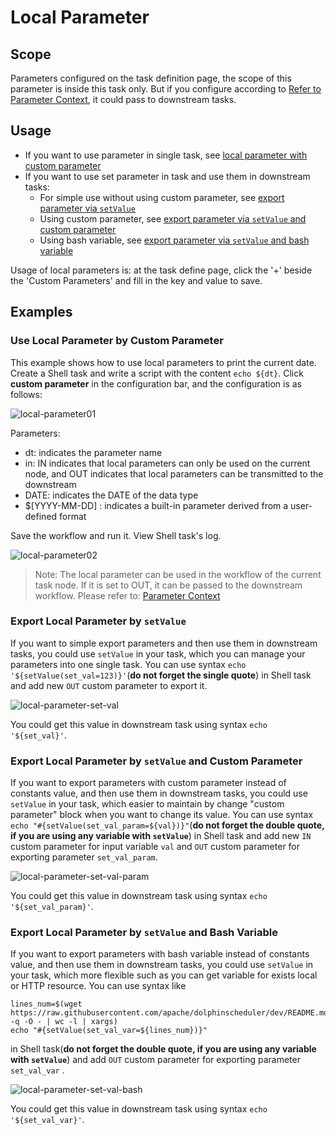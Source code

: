 # Local Parameter

## Scope

Parameters configured on the task definition page, the scope of this parameter is inside this task only. But if you configure according to [Refer to Parameter Context](context.md), it could pass to downstream tasks.

## Usage

* If you want to use parameter in single task, see [local parameter with custom parameter](#use-local-parameter-by-custom-parameter)
* If you want to use set parameter in task and use them in downstream tasks:
  * For simple use without using custom parameter, see [export parameter via `setValue`](#export-local-parameter-by-setvalue)
  * Using custom parameter, see [export parameter via `setValue` and custom parameter](#export-local-parameter-by-setvalue-and-custom-parameter)
  * Using bash variable, see [export parameter via `setValue` and bash variable](#export-local-parameter-by-setvalue-and-bash-variable)

Usage of local parameters is: at the task define page, click the '+' beside the 'Custom Parameters' and fill in the key and value to save.

## Examples

### Use Local Parameter by Custom Parameter

This example shows how to use local parameters to print the current date. Create a Shell task and write a script with the content `echo ${dt}`. Click **custom parameter** in the configuration bar, and the configuration is as follows:

![local-parameter01](../../../../img/new_ui/dev/parameter/local_parameter01.png)

Parameters:

- dt: indicates the parameter name
- in: IN indicates that local parameters can only be used on the current node, and OUT indicates that local parameters can be transmitted to the downstream
- DATE: indicates the DATE of the data type
- $[YYYY-MM-DD] : indicates a built-in parameter derived from a user-defined format

Save the workflow and run it. View Shell task's log.

![local-parameter02](../../../../img/new_ui/dev/parameter/local_parameter02.png)

> Note: The local parameter can be used in the workflow of the current task node. If it is set to OUT, it can be passed to the downstream workflow. Please refer to: [Parameter Context](context.md)

### Export Local Parameter by `setValue`

If you want to simple export parameters and then use them in downstream tasks, you could use `setValue` in your task, which
you can manage your parameters into one single task. You can use syntax `echo '${setValue(set_val=123)}'`(**do not forget the
single quote**) in Shell task and add new `OUT` custom parameter to export it.

![local-parameter-set-val](../../../../img/new_ui/dev/parameter/local_param_set_val.png)

You could get this value in downstream task using syntax `echo '${set_val}'`.

### Export Local Parameter by `setValue` and Custom Parameter

If you want to export parameters with custom parameter instead of constants value, and then use them in downstream tasks,
you could use `setValue` in your task, which easier to maintain by change "custom parameter" block when you want to
change its value. You can use syntax `echo "#{setValue(set_val_param=${val})}"`(**do not forget the double quote, if you are
using any variable with `setValue`**) in Shell task and add new `IN` custom parameter for input variable `val` and `OUT` custom
parameter for exporting parameter `set_val_param`.

![local-parameter-set-val-param](../../../../img/new_ui/dev/parameter/local_param_set_val_custom.png)

You could get this value in downstream task using syntax `echo '${set_val_param}'`.

### Export Local Parameter by `setValue` and Bash Variable

If you want to export parameters with bash variable instead of constants value, and then use them in downstream tasks,
you could use `setValue` in your task, which more flexible such as you can get variable for exists local or HTTP resource.
You can use syntax like 

```shell
lines_num=$(wget https://raw.githubusercontent.com/apache/dolphinscheduler/dev/README.md -q -O - | wc -l | xargs)
echo "#{setValue(set_val_var=${lines_num})}"
```

in Shell task(**do not forget the double quote, if you are using any variable with `setValue`**) and add `OUT` custom parameter
for exporting parameter `set_val_var`
.

![local-parameter-set-val-bash](../../../../img/new_ui/dev/parameter/local_param_set_val_bash.png)

You could get this value in downstream task using syntax `echo '${set_val_var}'`.
